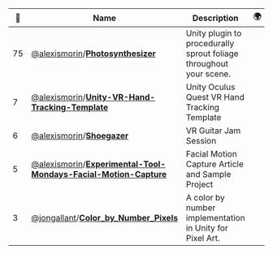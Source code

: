 |:star2: | Name | Description | 🌍|
|---|---|---|---|
|75|[@alexismorin](https://github.com/alexismorin)/[**Photosynthesizer**](https://github.com/alexismorin/Photosynthesizer)|Unity plugin to procedurally sprout foliage throughout your scene.||
|7|[@alexismorin](https://github.com/alexismorin)/[**Unity-VR-Hand-Tracking-Template**](https://github.com/alexismorin/Unity-VR-Hand-Tracking-Template)|Unity Oculus Quest VR Hand Tracking Template||
|6|[@alexismorin](https://github.com/alexismorin)/[**Shoegazer**](https://github.com/alexismorin/Shoegazer)|VR Guitar Jam Session||
|5|[@alexismorin](https://github.com/alexismorin)/[**Experimental-Tool-Mondays-Facial-Motion-Capture**](https://github.com/alexismorin/Experimental-Tool-Mondays-Facial-Motion-Capture)|Facial Motion Capture Article and Sample Project||
|3|[@jongallant](https://github.com/jongallant)/[**Color_by_Number_Pixels**](https://github.com/jongallant/Color_by_Number_Pixels)|A color by number implementation in Unity for Pixel Art.||


